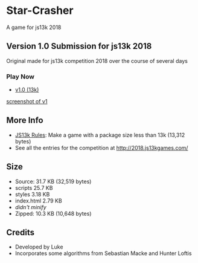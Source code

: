 # Star-Crasher
A game for js13k 2018

## Version 1.0 Submission for js13k 2018

Original made for js13k competition 2018 over the course of several days

### Play Now

* [v1.0 (13k)](https://deathraygames.com/play-online/star-crasher/js13k/)

[screenshot of v1](images/screenshot-400x250.png)

## More Info

* [JS13k Rules](http://2018.js13kgames.com/#rules): Make a game with a package size less than 13k (13,312 bytes)
* See all the entries for the competition at http://2018.js13kgames.com/

## Size

* Source: 31.7 KB (32,519 bytes)
 * scripts 25.7 KB
 * styles 3.18 KB
 * index.html 2.79 KB
* _didn't minify_
* Zipped: 10.3 KB (10,648 bytes)

## Credits

 * Developed by Luke
 * Incorporates some algorithms from Sebastian Macke and Hunter Loftis

